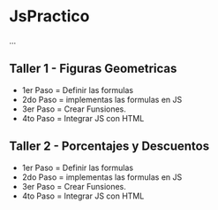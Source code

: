 # JsPractico

...

## Taller 1 - Figuras Geometricas

- 1er Paso = Definir las formulas
- 2do Paso = implementas las formulas en JS
- 3er Paso = Crear Funsiones.
- 4to Paso = Integrar JS con HTML

## Taller 2 - Porcentajes y Descuentos

- 1er Paso = Definir las formulas
- 2do Paso = implementas las formulas en JS
- 3er Paso = Crear Funsiones.
- 4to Paso = Integrar JS con HTML
